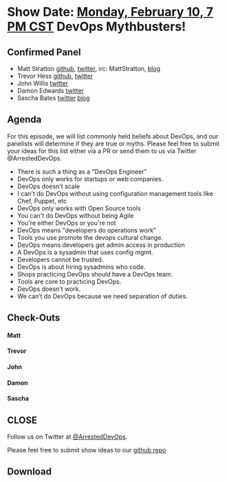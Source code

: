 Show Date: [Monday, February 10, 7 PM CST](http://www.timeanddate.com/worldclock/fixedtime.html?msg=ArrestedDevOps+-+DevOps+Mythbusters&iso=20140210T19&p1=64&ah=1)
DevOps Mythbusters!
=====

Confirmed Panel
-----

* Matt Stratton [github](http://github.com/mattstratton), [twitter](https://twitter.com/mattstratton), irc: MattStratton, [blog](http://www.mattstratton.com/)
* Trevor Hess [github](https://github.com/trevorghess), [twitter](http://twitter.com/trevorghess)
* John Willis [twitter](http://twitter.com/botchagaulpe)
* Damon Edwards [twitter](http://twitter.com/damonedwards)
* Sascha Bates [twitter](http://twitter.com/sascha_d) [blog](http://www.brattyredhead.com)


Agenda
-----------------

For this episode, we will list commonly held beliefs about DevOps, and our panelists will determine if they are true or myths. Please feel free to submit your ideas for this list either via a PR or send them to us via Twitter @ArrestedDevOps.

* There is such a thing as a "DevOps Engineer"
* DevOps only works for startups or web companies. 
* DevOps doesn't scale
* I can't do DevOps without using configuration management tools like Chef, Puppet, etc
* DevOps only works with Open Source tools
* You can't do DevOps without being Agile
* You're either DevOps or you're not
* DevOps means "developers do operations work"
* Tools you use promote the devops cultural change.
* DevOps means developers get admin access in production
* A DevOps is a sysadmin that uses config mgmt.
* Developers cannot be trusted.
* DevOps is about hiring sysadmins who code.
* Shops practicing DevOps should have a DevOps team.
* Tools are core to practicing DevOps.
* DevOps doesn't work.
* We can’t do DevOps because we need separation of duties.


Check-Outs
-----

#### Matt  

#### Trevor  

#### John

#### Damon

#### Sascha



CLOSE
-----

Follow us on Twitter at [@ArrestedDevOps](http://twitter.com/arresteddevops).

Please feel free to submit show ideas to our [github repo](https://github.com/arresteddevops/podcast)



Download
--------
